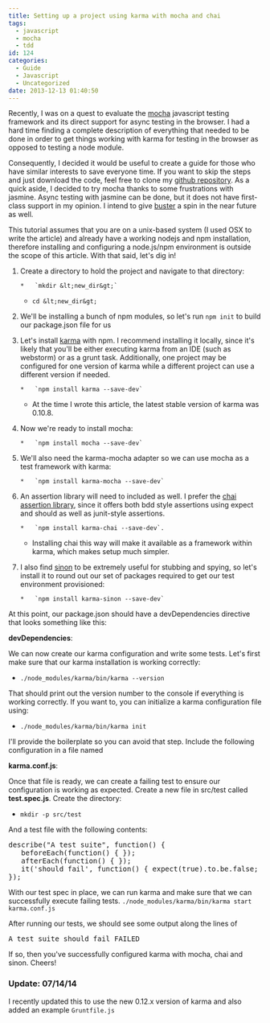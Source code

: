 ```yaml
---
title: Setting up a project using karma with mocha and chai
tags:
  - javascript
  - mocha
  - tdd
id: 124
categories:
  - Guide
  - Javascript
  - Uncategorized
date: 2013-12-13 01:40:50
---
```


Recently, I was on a quest to evaluate the [mocha](http://visionmedia.github.io/mocha/) javascript testing framework
and its direct support for async testing in the browser. I had a hard time finding a complete description of everything that needed to be done in order to get things working with karma for testing in the browser as opposed to testing a node module.

Consequently, I decided it would be useful to create a guide for those who have similar interests to save everyone time. If you want to skip the steps and just download the code, feel free to clone my [github repository](https://github.com/zpratt/karma-mocha-chai). As a quick aside, I decided to try mocha thanks to some frustrations with jasmine. Async testing with jasmine can be done, but it does not have first-class support in my opinion. I intend to give [buster](http://docs.busterjs.org/en/latest/) a spin in the near future as well.

This tutorial assumes that you are on a unix-based system (I used OSX to write the article) and already have a working nodejs and npm installation, therefore installing and configuring a node.js/npm environment is outside the scope of this article. With that said, let's dig in!

1.  Create a directory to hold the project and navigate to that directory:

        *   `mkdir &lt;new_dir&gt;`
    *   `cd &lt;new_dir&gt;`
2.  We'll be installing a bunch of npm modules, so let's run `npm init` to build our package.json file for us
3.  Let's install [karma](http://karma-runner.github.io/) with npm. I recommend installing it locally, since it's likely that you'll be either executing karma from an IDE (such as webstorm) or as a grunt task. Additionally, one project may be configured for one version of karma while a different project can use a different version if needed.

        *   `npm install karma --save-dev`
    *   At the time I wrote this article, the latest stable version of karma was 0.10.8.
4.  Now we're ready to install mocha:

        *   `npm install mocha --save-dev`
5.  We'll also need the karma-mocha adapter so we can use mocha as a test framework with karma:

        *   `npm install karma-mocha --save-dev`
6.  An assertion library will need to included as well. I prefer the [chai assertion library](http://chaijs.com/), since it offers both bdd style assertions using expect and should as well as junit-style assertions.

        *   `npm install karma-chai --save-dev`.
    *   Installing chai this way will make it available as a framework within karma, which makes setup much simpler.
7.  I also find [sinon](http://sinonjs.org/) to be extremely useful for stubbing and spying, so let's install it to round out our set of packages required to get our test environment provisioned:

        *   `npm install karma-sinon --save-dev`

At this point, our package.json should have a devDependencies directive that looks something like this:

**devDependencies**: <script src="https://gist.github.com/zpratt/c2d872b329b48455c668.js"></script>

We can now create our karma configuration and write some tests. Let's first make sure that our karma installation is working correctly:

*   `./node_modules/karma/bin/karma --version`

That should print out the version number to the console if everything is working correctly. If you want to, you can initialize a karma configuration file using:

*   `./node_modules/karma/bin/karma init`

I'll provide the boilerplate so you can avoid that step. Include the following configuration in a file named

**karma.conf.js**: <script src="https://gist.github.com/zpratt/0ce8c9226529c5dbb137.js"></script>

Once that file is ready, we can create a failing test to ensure our configuration is working as expected. Create a new file in src/test called **test.spec.js**. Create the directory:

*   `mkdir -p src/test`

And a test file with the following contents:

<pre>
describe("A test suite", function() {
   beforeEach(function() { });
   afterEach(function() { });
   it('should fail', function() { expect(true).to.be.false; });
});
</pre>

With our test spec in place, we can run karma and make sure that we can successfully execute failing tests. `./node_modules/karma/bin/karma start karma.conf.js`

After running our tests, we should see some output along the lines of

<pre>A test suite should fail FAILED</pre>

If so, then you've successfully configured karma with mocha, chai and sinon. Cheers!

### Update: 07/14/14

I recently updated this to use the new 0.12.x version of karma and also added an example `Gruntfile.js`